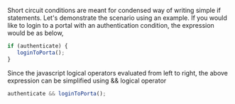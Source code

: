 
  Short circuit conditions are meant for condensed way of writing simple if statements. Let's demonstrate the scenario using an example. If you would like to login to a portal with an authentication condition, the expression would be as below,

  ```javascript
  if (authenticate) {
     loginToPorta();
  }
  ```

  Since the javascript logical operators evaluated from left to right, the above expression can be simplified using && logical operator

  ```javascript
  authenticate && loginToPorta();
  ```
